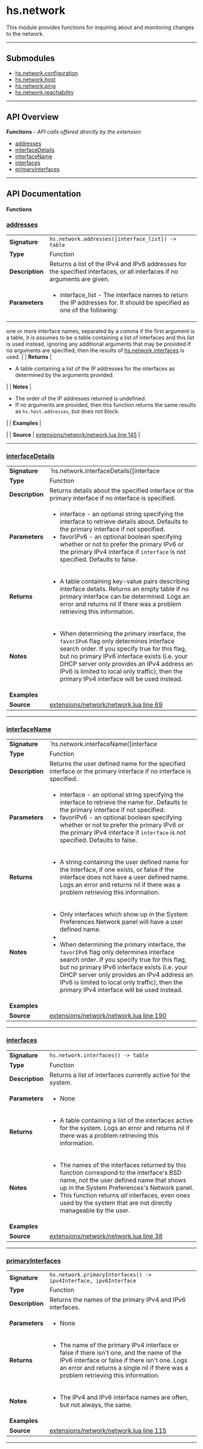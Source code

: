 # hs.network

This module provides functions for inquiring about and monitoring changes to the network.

---

## Submodules
 * [hs.network.configuration](hs.network.configuration.md)
 * [hs.network.host](hs.network.host.md)
 * [hs.network.ping](hs.network.ping.md)
 * [hs.network.reachability](hs.network.reachability.md)

---

## API Overview
**Functions** - _API calls offered directly by the extension_
 * [addresses](#addresses)
 * [interfaceDetails](#interfacedetails)
 * [interfaceName](#interfacename)
 * [interfaces](#interfaces)
 * [primaryInterfaces](#primaryinterfaces)


---

## API Documentation

#### Functions


### [addresses](#addresses)

|                                             |                                                                                     |
| --------------------------------------------|-------------------------------------------------------------------------------------|
| **Signature**                               | `hs.network.addresses([interface_list]) -> table`                                                                    |
| **Type**                                    | Function                                                                     |
| **Description**                             | Returns a list of the IPv4 and IPv6 addresses for the specified interfaces, or all interfaces if no arguments are given.                                                                     |
| **Parameters**                              | <ul><li>interface_list - The interface names to return the IP addresses for. It should be specified as one of the following:
  one or more interface names, separated by a comma
  if the first argument is a table, it is assumes to be a table containing a list of interfaces and this list is used instead, ignoring any additional arguments that may be provided
  if no arguments are specified, then the results of [hs.network.interfaces](#interfaces) is used.</li></ul> |
| **Returns**                                 | <ul><li>A table containing a list of the IP addresses for the interfaces as determined by the arguments provided.</li></ul>          |
| **Notes**                                   | <ul><li>The order of the IP addresses returned is undefined.</li><li>If no arguments are provided, then this function returns the same results as `hs.host.addresses`, but does not block.</li></ul> |
| **Examples**                                | <ul></ul> |
| **Source**                                  | [extensions/network/network.lua line 145](https://github.com/CommandPost/CommandPost-App/blob/master/extensions/network/network.lua#L145) |

---


### [interfaceDetails](#interfacedetails)

|                                             |                                                                                     |
| --------------------------------------------|-------------------------------------------------------------------------------------|
| **Signature**                               | `hs.network.interfaceDetails([interface | favorIPv6]) -> table`                                                                    |
| **Type**                                    | Function                                                                     |
| **Description**                             | Returns details about the specified interface or the primary interface if no interface is specified.                                                                     |
| **Parameters**                              | <ul><li>interface - an optional string specifying the interface to retrieve details about.  Defaults to the primary interface if not specified.</li><li>favorIPv6 - an optional boolean specifying whether or not to prefer the primary IPv6 or the primary IPv4 interface if `interface` is not specified.  Defaults to false.</li></ul> |
| **Returns**                                 | <ul><li>A table containing key-value pairs describing interface details.  Returns an empty table if no primary interface can be determined. Logs an error and returns nil if there was a problem retrieving this information.</li></ul>          |
| **Notes**                                   | <ul><li>When determining the primary interface, the `favorIPv6` flag only determines interface search order.  If you specify true for this flag, but no primary IPv6 interface exists (i.e. your DHCP server only provides an IPv4 address an IPv6 is limited to local only traffic), then the primary IPv4 interface will be used instead.</li></ul> |
| **Examples**                                | <ul></ul> |
| **Source**                                  | [extensions/network/network.lua line 69](https://github.com/CommandPost/CommandPost-App/blob/master/extensions/network/network.lua#L69) |

---


### [interfaceName](#interfacename)

|                                             |                                                                                     |
| --------------------------------------------|-------------------------------------------------------------------------------------|
| **Signature**                               | `hs.network.interfaceName([interface | favorIPv6]) -> string`                                                                    |
| **Type**                                    | Function                                                                     |
| **Description**                             | Returns the user defined name for the specified interface or the primary interface if no interface is specified.                                                                     |
| **Parameters**                              | <ul><li>interface - an optional string specifying the interface to retrieve the name for.  Defaults to the primary interface if not specified.</li><li>favorIPv6 - an optional boolean specifying whether or not to prefer the primary IPv6 or the primary IPv4 interface if `interface` is not specified.  Defaults to false.</li></ul> |
| **Returns**                                 | <ul><li>A string containing the user defined name for the interface, if one exists, or false if the interface does not have a user defined name. Logs an error and returns nil if there was a problem retrieving this information.</li></ul>          |
| **Notes**                                   | <ul><li>Only interfaces which show up in the System Preferences Network panel will have a user defined name.</li><li></li><li>When determining the primary interface, the `favorIPv6` flag only determines interface search order.  If you specify true for this flag, but no primary IPv6 interface exists (i.e. your DHCP server only provides an IPv4 address an IPv6 is limited to local only traffic), then the primary IPv4 interface will be used instead.</li></ul> |
| **Examples**                                | <ul></ul> |
| **Source**                                  | [extensions/network/network.lua line 190](https://github.com/CommandPost/CommandPost-App/blob/master/extensions/network/network.lua#L190) |

---


### [interfaces](#interfaces)

|                                             |                                                                                     |
| --------------------------------------------|-------------------------------------------------------------------------------------|
| **Signature**                               | `hs.network.interfaces() -> table`                                                                    |
| **Type**                                    | Function                                                                     |
| **Description**                             | Returns a list of interfaces currently active for the system.                                                                     |
| **Parameters**                              | <ul><li>None</li></ul> |
| **Returns**                                 | <ul><li>A table containing a list of the interfaces active for the system.  Logs an error and returns nil if there was a problem retrieving this information.</li></ul>          |
| **Notes**                                   | <ul><li>The names of the interfaces returned by this function correspond to the interface's BSD name, not the user defined name that shows up in the System Preferences's Network panel.</li><li>This function returns *all* interfaces, even ones used by the system that are not directly manageable by the user.</li></ul> |
| **Examples**                                | <ul></ul> |
| **Source**                                  | [extensions/network/network.lua line 38](https://github.com/CommandPost/CommandPost-App/blob/master/extensions/network/network.lua#L38) |

---


### [primaryInterfaces](#primaryinterfaces)

|                                             |                                                                                     |
| --------------------------------------------|-------------------------------------------------------------------------------------|
| **Signature**                               | `hs.network.primaryInterfaces() -> ipv4Interface, ipv6Interface`                                                                    |
| **Type**                                    | Function                                                                     |
| **Description**                             | Returns the names of the primary IPv4 and IPv6 interfaces.                                                                     |
| **Parameters**                              | <ul><li>None</li></ul> |
| **Returns**                                 | <ul><li>The name of the primary IPv4 interface or false if there isn't one, and the name of the IPv6 interface or false if there isn't one. Logs an error and returns a single nil if there was a problem retrieving this information.</li></ul>          |
| **Notes**                                   | <ul><li>The IPv4 and IPv6 interface names are often, but not always, the same.</li></ul> |
| **Examples**                                | <ul></ul> |
| **Source**                                  | [extensions/network/network.lua line 115](https://github.com/CommandPost/CommandPost-App/blob/master/extensions/network/network.lua#L115) |

---

